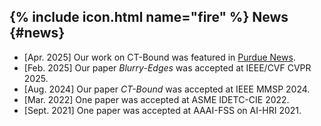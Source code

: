 ## {% include icon.html name="fire" %} News {#news}

- [Apr. 2025] Our work on CT-Bound was featured in [Purdue News](https://www.purdue.edu/newsroom/2025/Q2/new-imaging-technologies-achieve-real-time-boundary-detection-single-shot-high-dynamic-range-imaging/). 
- [Feb. 2025] Our paper *Blurry-Edges* was accepted at IEEE/CVF CVPR 2025. 
- [Aug. 2024] Our paper *CT-Bound* was accepted at IEEE MMSP 2024. 
- [Mar. 2022] One paper was accepted at ASME IDETC-CIE 2022. 
- [Sept. 2021] One paper was accepted at AAAI-FSS on AI-HRI 2021. 